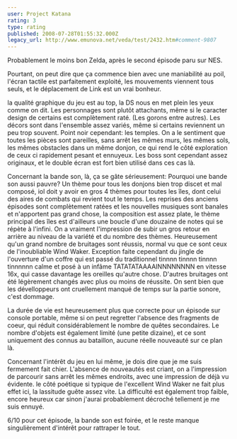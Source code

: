 ```yaml
---
user: Project Katana
rating: 3
type: rating
published: 2008-07-28T01:55:32.000Z
legacy_url: http://www.emunova.net/veda/test/2432.htm#comment-9807
---
```

Probablement le moins bon Zelda, après le second épisode paru sur NES.

Pourtant, on peut dire que ça commence bien avec une maniabilité au poil, l'écran tactile est parfaitement exploité, les mouvements viennent tous seuls, et le déplacement de Link est un vrai bonheur.


la qualité graphique du jeu est au top, la DS nous en met plein les yeux comme on dit. Les personnages sont plutôt attachants, même si le caracter design de certains est complètement raté. (Les gorons entre autres). Les décors sont dans l'ensemble assez variés, même si certains reviennent un peu trop souvent. Point noir cependant: les temples. On a le sentiment que toutes les pièces sont pareilles, sans arrêt les mêmes murs, les mêmes sols, les mêmes obstacles dans un même donjon, ce qui rend le côté exploration de ceux ci rapidement pesant et ennuyeux. Les boss sont cependant assez originaux, et le double écran est fort bien utilisé dans ces cas là.


Concernant la bande son, là, ça se gâte sérieusement: Pourquoi une bande son aussi pauvre? Un thème pour tous les donjons bien trop discet et mal composé, iol doit y avoir en gros 4 thèmes pour toutes les îles, dont celui des aires de combats qui revient tout le temps. Les reprises des anciens épisodes sont complètement ratées et les nouvelles musiques sont banales et n'apportent pas grand chose, la composition est assez plate, le thème principal des îles est d'ailleurs une boucle d'une douzaine de notes qui se répète à l'infini. On a vraiment l'impression de subir un gros retour en arrière au niveau de la variété et du nombre des thèmes.
Heureusement qu'un grand nombre de bruitages sont réussis, normal vu que ce sont ceux de l'inoubliable Wind Waker. Exception faite cependant du jingle de l'ouverture d'un coffre qui est passé du traditionnel tinnnn tinnnn tinnnn tinnnnnn calme et posé à un infâme TATATATAAAAINNNNNNNN en vitesse 16x, qui casse davantage les oreilles qu'autre chose. D'autres bruitages ont été légèrement changés avec plus ou moins de réussite.
On sent bien que les dévelloppeurs ont cruellement manqué de temps sur la partie sonore, c'est dommage.

La durée de vie est heureusement plus que correcte pour un épisode sur console portable, même si on peut regretter l'absence des fragments de coeur, qui réduit considérablement le nombre de quêtes secondaires. Le nombre d'objets est également limité (une petite dizaine), et ce sont uniquement des connus au bataillon, aucune réelle nouveauté sur ce plan là.

Concernant l'intérêt du jeu en lui même, je dois dire que je me suis fermement fait chier. L'absence de nouveautés est criant, on a l'impression de parcourir sans arrêt les mêmes endroits, avec une impression de déjà vu évidente. le côté poétique si typique de l'excellent Wind Waker ne fait plus effet ici, la lassitude guête assez vite. La difficulté est également trop faible, encore heureux car sinon j'aurai probablement décroché tellement je me suis ennuyé.

6/10 pour cet épisode, la bande son est foirée, et le reste manque singulièrement d'intérêt pour rattraper le tout.